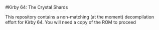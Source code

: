 #Kirby 64: The Crystal Shards

This repository contains a non-matching (at the moment) decompilation effort for Kirby 64. You will need a copy of the ROM to proceed
